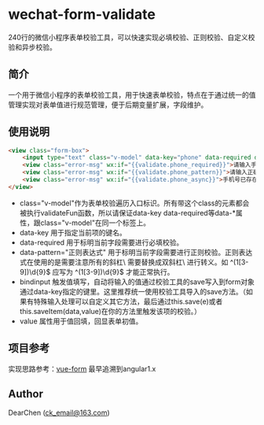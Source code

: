 wechat-form-validate
======================

240行的微信小程序表单校验工具，可以快速实现必填校验、正则校验、自定义校验和异步校验。

简介
--------

一个用于微信小程序的表单校验工具，用于快速表单校验，特点在于通过统一的值管理实现对表单值进行规范管理，便于后期变量扩展，字段维护。

使用说明
--------

```html
<view class="form-box">
    <input type="text" class="v-model" data-key="phone" data-required data-pattern="^(1[3-9])\\d{9}$" bindinput="save" data-async="asyncPhoneCheckFun" placeholder='手机号（必填）' value="{{form.phone}}"/>
    <view class="error-msg" wx:if="{{validate.phone_required}}">请输入手机号</view>
    <view class="error-msg" wx:if="{{validate.phone_pattern}}">请输入正确的手机号</view>
    <view class="error-msg" wx:if="{{validate.phone_async}}">手机号已存在不可重复使用</view>
</view>
```

* class="v-model"作为表单校验遍历入口标识。所有带这个class的元素都会被执行validateFun函数，所以请保证data-key data-required等data-*属性，跟class="v-model"在同一个标签上。
* data-key 用于指定当前项的键名。
* data-required 用于标明当前字段需要进行必填校验。
* data-pattern="正则表达式" 用于标明当前字段需要进行正则校验。正则表达式在使用的是需要注意所有的斜杠\ 需要替换成双斜杠\\ 进行转义。如 ^(1[3-9])\d{9}$ 应写为 ^(1[3-9])\\d{9}$ 才能正常执行。
* bindinput 触发值填写，自动将输入的值通过校验工具的save写入到form对象通过data-key指定的键里。这里推荐统一使用校验工具导入的save方法。（如果有特殊输入处理可以自定义其它方法，最后通过this.save(e)或者this.saveItem(data,value)在你的方法里触发该项的校验。）
* value 属性用于值回填，回显表单初值。

项目参考
--------

实现思路参考：[vue-form](https://github.com/fergaldoyle/vue-form) 最早追溯到angular1.x

Author
------

DearChen (ck_email@163.com)
